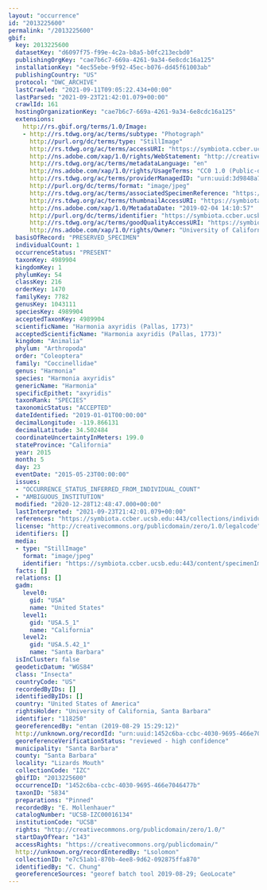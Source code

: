 ```yaml
---
layout: "occurrence"
id: "2013225600"
permalink: "/2013225600"
gbif:
  key: 2013225600
  datasetKey: "d6097f75-f99e-4c2a-b8a5-b0fc213ecbd0"
  publishingOrgKey: "cae7b6c7-669a-4261-9a34-6e8cdc16a125"
  installationKey: "4ec55ebe-9f92-45ec-b076-dd45f61003ab"
  publishingCountry: "US"
  protocol: "DWC_ARCHIVE"
  lastCrawled: "2021-09-11T09:05:22.434+00:00"
  lastParsed: "2021-09-23T21:42:01.079+00:00"
  crawlId: 161
  hostingOrganizationKey: "cae7b6c7-669a-4261-9a34-6e8cdc16a125"
  extensions:
    http://rs.gbif.org/terms/1.0/Image:
    - http://rs.tdwg.org/ac/terms/subtype: "Photograph"
      http://purl.org/dc/terms/type: "StillImage"
      http://rs.tdwg.org/ac/terms/accessURI: "https://symbiota.ccber.ucsb.edu:443/content/specimenImages/UCSB_IZC/UCSB-IZC00016/UCSB-IZC00016134_lg.jpg"
      http://ns.adobe.com/xap/1.0/rights/WebStatement: "http://creativecommons.org/publicdomain/zero/1.0/"
      http://rs.tdwg.org/ac/terms/metadataLanguage: "en"
      http://ns.adobe.com/xap/1.0/rights/UsageTerms: "CC0 1.0 (Public-domain)"
      http://rs.tdwg.org/ac/terms/providerManagedID: "urn:uuid:3d9848a7-6e3b-4090-abbb-a565e58c8ff5"
      http://purl.org/dc/terms/format: "image/jpeg"
      http://rs.tdwg.org/ac/terms/associatedSpecimenReference: "https://symbiota.ccber.ucsb.edu:443/collections/individual/index.php?occid=118250"
      http://rs.tdwg.org/ac/terms/thumbnailAccessURI: "https://symbiota.ccber.ucsb.edu:443/content/specimenImages/UCSB_IZC/UCSB-IZC00016/UCSB-IZC00016134_tn.jpg"
      http://ns.adobe.com/xap/1.0/MetadataDate: "2019-02-04 14:10:57"
      http://purl.org/dc/terms/identifier: "https://symbiota.ccber.ucsb.edu:443/content/specimenImages/UCSB_IZC/UCSB-IZC00016/UCSB-IZC00016134_lg.jpg"
      http://rs.tdwg.org/ac/terms/goodQualityAccessURI: "https://symbiota.ccber.ucsb.edu:443/content/specimenImages/UCSB_IZC/UCSB-IZC00016/UCSB-IZC00016134.jpg"
      http://ns.adobe.com/xap/1.0/rights/Owner: "University of California, Santa Barbara"
  basisOfRecord: "PRESERVED_SPECIMEN"
  individualCount: 1
  occurrenceStatus: "PRESENT"
  taxonKey: 4989904
  kingdomKey: 1
  phylumKey: 54
  classKey: 216
  orderKey: 1470
  familyKey: 7782
  genusKey: 1043111
  speciesKey: 4989904
  acceptedTaxonKey: 4989904
  scientificName: "Harmonia axyridis (Pallas, 1773)"
  acceptedScientificName: "Harmonia axyridis (Pallas, 1773)"
  kingdom: "Animalia"
  phylum: "Arthropoda"
  order: "Coleoptera"
  family: "Coccinellidae"
  genus: "Harmonia"
  species: "Harmonia axyridis"
  genericName: "Harmonia"
  specificEpithet: "axyridis"
  taxonRank: "SPECIES"
  taxonomicStatus: "ACCEPTED"
  dateIdentified: "2019-01-01T00:00:00"
  decimalLongitude: -119.866131
  decimalLatitude: 34.502484
  coordinateUncertaintyInMeters: 199.0
  stateProvince: "California"
  year: 2015
  month: 5
  day: 23
  eventDate: "2015-05-23T00:00:00"
  issues:
  - "OCCURRENCE_STATUS_INFERRED_FROM_INDIVIDUAL_COUNT"
  - "AMBIGUOUS_INSTITUTION"
  modified: "2020-12-28T12:48:47.000+00:00"
  lastInterpreted: "2021-09-23T21:42:01.079+00:00"
  references: "https://symbiota.ccber.ucsb.edu:443/collections/individual/index.php?occid=118250"
  license: "http://creativecommons.org/publicdomain/zero/1.0/legalcode"
  identifiers: []
  media:
  - type: "StillImage"
    format: "image/jpeg"
    identifier: "https://symbiota.ccber.ucsb.edu:443/content/specimenImages/UCSB_IZC/UCSB-IZC00016/UCSB-IZC00016134_lg.jpg"
  facts: []
  relations: []
  gadm:
    level0:
      gid: "USA"
      name: "United States"
    level1:
      gid: "USA.5_1"
      name: "California"
    level2:
      gid: "USA.5.42_1"
      name: "Santa Barbara"
  isInCluster: false
  geodeticDatum: "WGS84"
  class: "Insecta"
  countryCode: "US"
  recordedByIDs: []
  identifiedByIDs: []
  country: "United States of America"
  rightsHolder: "University of California, Santa Barbara"
  identifier: "118250"
  georeferencedBy: "entan (2019-08-29 15:29:12)"
  http://unknown.org/recordId: "urn:uuid:1452c6ba-ccbc-4030-9695-466e7046477b"
  georeferenceVerificationStatus: "reviewed - high confidence"
  municipality: "Santa Barbara"
  county: "Santa Barbara"
  locality: "Lizards Mouth"
  collectionCode: "IZC"
  gbifID: "2013225600"
  occurrenceID: "1452c6ba-ccbc-4030-9695-466e7046477b"
  taxonID: "5834"
  preparations: "Pinned"
  recordedBy: "E. Mollenhauer"
  catalogNumber: "UCSB-IZC00016134"
  institutionCode: "UCSB"
  rights: "http://creativecommons.org/publicdomain/zero/1.0/"
  startDayOfYear: "143"
  accessRights: "https://creativecommons.org/publicdomain/"
  http://unknown.org/recordEnteredBy: "Lsolomon"
  collectionID: "e7c51ab1-870b-4ee8-9d62-092875ffa870"
  identifiedBy: "C. Chung"
  georeferenceSources: "georef batch tool 2019-08-29; GeoLocate"
---
```

